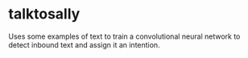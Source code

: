 # talktosally
Uses some examples of text to train a convolutional neural network to detect inbound text and assign it an intention.

